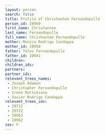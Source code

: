 ```yaml
---
layout: person
search: false
title: Profile of Chrishantee Fernandopulle
person_id: I0960
first_name: Chrishantee
last_name: Fernandopulle
full_name: Chrishantee Fernandopulle
mother: Monica Rodrigo Candappa
mother_id: I0958
father: Teles Fernandopulle
father_id: I0941
children:
children_ids:
partners:
partner_ids:
relevant_trees_names:
 - Joseph Adaman
 - Christopher Fernandopulle
 - Irene Muttukisna
 - Xavier Rodrigo Candappa
relevant_trees_ids:
 - I0712
 - I0722
 - I0963
 - I0962
sex: F
---
```


